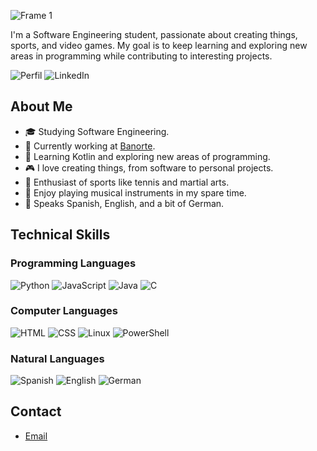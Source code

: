 ![Frame 1](https://github.com/maugalcst/maugalcst/assets/129212900/1a04297d-d69a-43d4-8f40-41192da7bd10)

I'm a Software Engineering student, passionate about creating things, sports, and video games. My goal is to keep learning and exploring new areas in programming while contributing to interesting projects.

![Perfil](https://img.shields.io/badge/GitHub-maugalcst-blue?style=flat&logo=github) ![LinkedIn](https://img.shields.io/badge/LinkedIn-Mauricio-blue?style=flat&logo=linkedin)

## About Me

- 🎓 Studying Software Engineering.
- 💼 Currently working at [Banorte](https://www.banorte.com/).
- 🌱 Learning Kotlin and exploring new areas of programming.
- 🎮 I love creating things, from software to personal projects.
- 🎾 Enthusiast of sports like tennis and martial arts.
- 🎼 Enjoy playing musical instruments in my spare time.
- 💬 Speaks Spanish, English, and a bit of German.

## Technical Skills

### Programming Languages
![Python](https://img.shields.io/badge/Python-3776AB?style=flat&logo=python&logoColor=white)
![JavaScript](https://img.shields.io/badge/JavaScript-F7DF1E?style=flat&logo=javascript&logoColor=black)
![Java](https://img.shields.io/badge/Java-007396?style=flat&logo=java&logoColor=white)
![C](https://img.shields.io/badge/C-A8B9CC?style=flat&logo=c&logoColor=white)

### Computer Languages
![HTML](https://img.shields.io/badge/HTML-E34F26?style=flat&logo=html5&logoColor=white)
![CSS](https://img.shields.io/badge/CSS-1572B6?style=flat&logo=css3&logoColor=white)
![Linux](https://img.shields.io/badge/Linux-FCC624?style=flat&logo=linux&logoColor=black)
![PowerShell](https://img.shields.io/badge/PowerShell-5391FE?style=flat&logo=powershell&logoColor=white)

### Natural Languages
![Spanish](https://img.shields.io/badge/Español-Native-FF0000?style=flat&logo=google-translate&logoColor=white)
![English](https://img.shields.io/badge/English-Fluent-1E90FF?style=flat&logo=google-translate&logoColor=white)
![German](https://img.shields.io/badge/German-Basic-FFD700?style=flat&logo=google-translate&logoColor=black)

## Contact

- [Email](mailto:maugal,cst@gmail.com)
<!---
maugalcst/maugalcst is a ✨ special ✨ repository because its `README.md` (this file) appears on your GitHub profile.
You can click the Preview link to take a look at your changes.
--->
